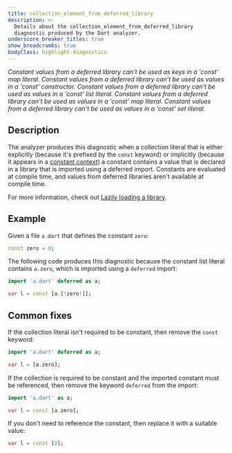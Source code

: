 ```yaml
---
title: collection_element_from_deferred_library
description: >-
  Details about the collection_element_from_deferred_library
  diagnostic produced by the Dart analyzer.
underscore_breaker_titles: true
show_breadcrumbs: true
bodyClass: highlight-diagnostics
---
```


_Constant values from a deferred library can't be used as keys in a 'const' map literal._
_Constant values from a deferred library can't be used as values in a 'const' constructor._
_Constant values from a deferred library can't be used as values in a 'const' list literal._
_Constant values from a deferred library can't be used as values in a 'const' map literal._
_Constant values from a deferred library can't be used as values in a 'const' set literal._

## Description

The analyzer produces this diagnostic when a collection literal that is
either explicitly (because it's prefixed by the `const` keyword) or
implicitly (because it appears in a [constant context][]) a constant
contains a value that is declared in a library that is imported using a
deferred import. Constants are evaluated at compile time, and values from
deferred libraries aren't available at compile time.

For more information, check out
[Lazily loading a library](https://dart.dev/language/libraries#lazily-loading-a-library).

## Example

Given a file `a.dart` that defines the constant `zero`:

```dart
const zero = 0;
```

The following code produces this diagnostic because the constant list
literal contains `a.zero`, which is imported using a `deferred` import:

```dart
import 'a.dart' deferred as a;

var l = const [a.[!zero!]];
```

## Common fixes

If the collection literal isn't required to be constant, then remove the
`const` keyword:

```dart
import 'a.dart' deferred as a;

var l = [a.zero];
```

If the collection is required to be constant and the imported constant must
be referenced, then remove the keyword `deferred` from the import:

```dart
import 'a.dart' as a;

var l = const [a.zero];
```

If you don't need to reference the constant, then replace it with a
suitable value:

```dart
var l = const [0];
```

[constant context]: /resources/glossary#constant-context
